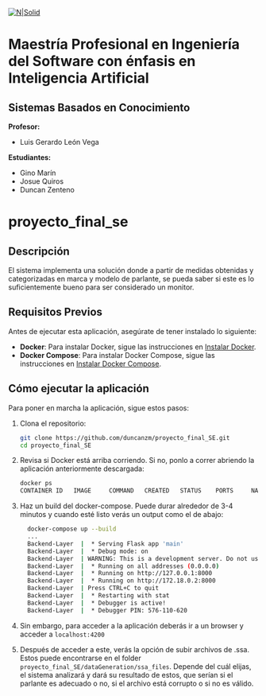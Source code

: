 [![N|Solid](https://images.credly.com/size/400x400/images/0e3e46ee-69d9-46e6-98b7-282f193e2c94/blob.png)](https://nodesource.com/products/nsolid)
# Maestría Profesional en Ingeniería del Software con énfasis en Inteligencia Artificial
## Sistemas Basados en Conocimiento

**Profesor:**
- Luis Gerardo León Vega

**Estudiantes:**
- Gino Marín
- Josue Quiros
- Duncan Zenteno

# proyecto_final_se

## Descripción
El sistema implementa una solución donde a partir de medidas obtenidas y categorizadas en marca y modelo de parlante, se pueda saber si este es lo suficientemente bueno para ser considerado un monitor.

## Requisitos Previos
Antes de ejecutar esta aplicación, asegúrate de tener instalado lo siguiente:
- **Docker**: Para instalar Docker, sigue las instrucciones en [Instalar Docker](https://docs.docker.com/get-docker/).
- **Docker Compose**: Para instalar Docker Compose, sigue las instrucciones en [Instalar Docker Compose](https://docs.docker.com/compose/install/).

## Cómo ejecutar la aplicación
Para poner en marcha la aplicación, sigue estos pasos:
1. Clona el repositorio:
   ```bash
   git clone https://github.com/duncanzm/proyecto_final_SE.git
   cd proyecto_final_SE

2. Revisa si Docker está arriba corriendo. Si no, ponlo a correr abriendo la aplicación anteriormente descargada:
   ```bash
   docker ps
   CONTAINER ID   IMAGE     COMMAND   CREATED   STATUS    PORTS     NAMES

3. Haz un build del docker-compose. Puede durar alrededor de 3-4 minutos y cuando esté listo verás un output como el de abajo:
   ```bash
     docker-compose up --build
     ...
     Backend-Layer  |  * Serving Flask app 'main'
     Backend-Layer  |  * Debug mode: on
     Backend-Layer  | WARNING: This is a development server. Do not use it in a production deployment. Use a production WSGI server instead.
     Backend-Layer  |  * Running on all addresses (0.0.0.0)
     Backend-Layer  |  * Running on http://127.0.0.1:8000
     Backend-Layer  |  * Running on http://172.18.0.2:8000
     Backend-Layer  | Press CTRL+C to quit
     Backend-Layer  |  * Restarting with stat
     Backend-Layer  |  * Debugger is active!
     Backend-Layer  |  * Debugger PIN: 576-110-620

5. Sin embargo, para acceder a la aplicación deberás ir a un browser y acceder a ```localhost:4200```

6. Después de acceder a este, verás la opción de subir archivos de .ssa. Estos puede encontrarse en el folder ```proyecto_final_SE/dataGeneration/ssa_files```. Depende del cuál elijas, el sistema analizará y dará su resultado de estos, que serían si el parlante es adecuado o no, si el archivo está corrupto o si no es válido.
